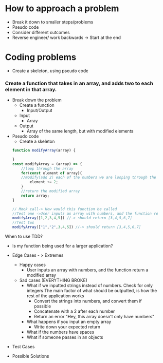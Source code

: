# How to approach a problem
 - Break it down to smaller steps/problems
 - Pseudo code
 - Consider different outcomes
 - Reverse engineer/ work backwards -> Start at the end

# Coding problems

- Create a skeleton, using pseudo code


### Create a function that takes in an array, and adds two to each element in that array.

- Break down the problem
    - Create a function
        - Input/Output
    - Input
        - Array
    - Output
        - Array of the same length, but with modified elements
- Pseudo code
    - Create a skeleton
    ```javascript
    function modifyArray(array) {
        
    }
    const modifyArray = (array) => {
        //loop through the array
        for(const element of array){
        //modify(add 2) each of the numbers we are looping through the array
            element += 2;
        }
        //return the modified array
        return array;
    }

    // Mock call-> How would this function be called
    //Test one ->User inputs an array with numbers, and the function return a modified array
    modifyArray([1,2,3,4,5]) //-> should return [3,4,5,6,7]
    //Test two
    modifyArray(["1","2",3,4,5]) //-> should return [3,4,5,6,7]
    ```

When to use TDD?
 - Is my function being used for a larger application?

- Edge Cases - > Extremes
    - Happy cases
        - User inputs an array with numbers, and the function return a modified array
    - Sad cases (EVERYTHING BROKE)
        - What if we inputted strings instead of numbers. Check for only integers
            The main factor of what should be outputted, is how the rest of the application works
            - Convert the strings into numbers, and convert them if possible
            - Concatenate with a 2 after each number
            - Return an error "Hey, this array doesn't only have numbers"
        - What happens if you input an empty array
            - Write down your expected return
        - What if the numbers have spaces
        - What if someone passes in an objects

- Test Cases
- Possible Solutions